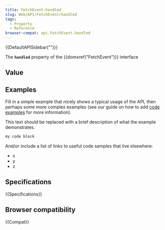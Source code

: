 ```yaml
---
title: FetchEvent.handled
slug: Web/API/FetchEvent/handled
tags:
  - Property
  - Reference
browser-compat: api.FetchEvent.handled
---
```

{{DefaultAPISidebar("")}}

The **`handled`** property of the {{domxref("FetchEvent")}} interface 

## Value



## Examples

Fill in a simple example that nicely shows a typical usage of the API, then perhaps some more complex examples (see our guide on how to add [code examples](/en-US/docs/MDN/Contribute/Structures/Code_examples) for more information).

This text should be replaced with a brief description of what the example demonstrates.

```js
my code block
```

And/or include a list of links to useful code samples that live elsewhere:

*   x
*   y
*   z

## Specifications

{{Specifications}}

## Browser compatibility

{{Compat}}


